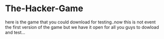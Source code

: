 # The-Hacker-Game

here is the game that you could download for testing..now this is not event the first version of the game but we have it open for all you guys to dowload and test...
